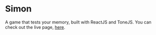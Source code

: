 # Simon
A game that tests your memory, built with ReactJS and ToneJS. You can check out the live page, [here](https://svkratzer.github.io/Simon/).
